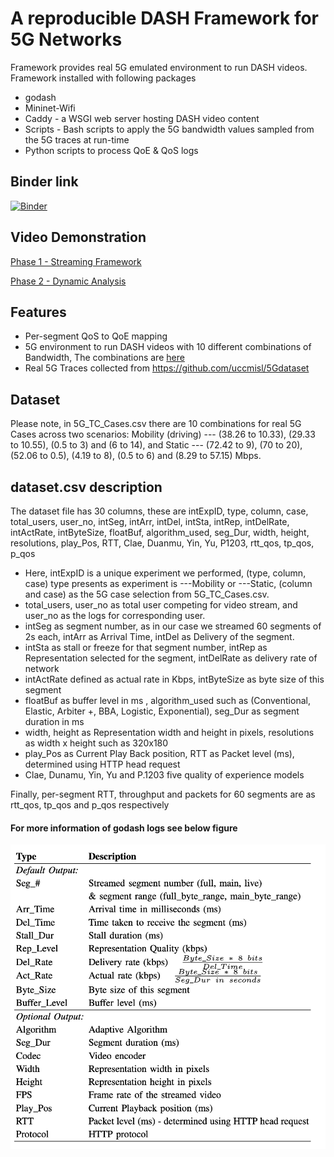 # A reproducible DASH Framework for 5G Networks


Framework provides real 5G emulated environment to run DASH videos. Framework installed with following packages

  - godash
  - Mininet-Wifi
  - Caddy - a WSGI web server hosting DASH video content
  - Scripts - Bash scripts to apply the 5G bandwidth values sampled from the 5G traces at run-time
  - Python scripts to process QoE & QoS logs
  
## Binder link
[![Binder](https://mybinder.org/badge_logo.svg)](https://mybinder.org/v2/gh/sajibtariq/demo/master?filepath=Notebook%2FExecutable%20notebook.ipynb)

## Video Demonstration 
[Phase 1 - Streaming Framework](https://drive.google.com/file/d/1mGnDVoJqgwN5kXZfEPpSff7pPekEb6Y8/view?usp=sharing)

[Phase 2 - Dynamic Analysis](https://drive.google.com/file/d/1zIh8zVk3RMz1uKREnn3roOBPu9JNAmZk/view?usp=sharing)

## Features

  - Per-segment QoS to QoE mapping
  - 5G environment to run DASH videos with 10 different combinations of Bandwidth, The combinations are [here](https://github.com/sajibtariq/demo/tree/master/Testbed/5g_traces) 
  - Real 5G Traces collected from https://github.com/uccmisl/5Gdataset

## Dataset
Please note, in 5G_TC_Cases.csv there are 10 combinations for real 5G Cases across two scenarios: Mobility (driving) --- (38.26 to 10.33), (29.33 to 10.55), (0.5 to 3) and (6 to 14), and Static --- (72.42 to 9), (70 to 20), (52.06 to 0.5), (4.19 to 8), (0.5 to 6) and (8.29 to 57.15) Mbps. 

## dataset.csv description
The dataset file has 30 columns, these are 
intExpID,	type,	column,	case,	total_users,	user_no,	intSeg,	intArr,	intDel,	intSta,	intRep,	intDelRate,	intActRate,	intByteSize,	floatBuf,	algorithm_used,	seg_Dur,	width,	height,	resolutions,	play_Pos,	RTT,	Clae,	Duanmu,	Yin,	Yu,	P1203,	rtt_qos,	tp_qos,	p_qos

   - Here, intExpID is a unique experiment we performed, (type, column, case) type presents as experiment is ---Mobility or ---Static, (column and case) as the 5G case selection from 5G_TC_Cases.csv.
  - total_users, user_no as total user competing for video stream, and user_no as the logs for corresponding user.
  - intSeg as segment number, as in our case we streamed 60 segments of 2s each, intArr as Arrival Time, intDel as Delivery of the segment.
  - intSta as stall or freeze for that segment number, intRep as Representation selected for the segment, intDelRate as delivery rate of network
  - intActRate defined as actual rate in Kbps, intByteSize as byte size of this segment
  - floatBuf as buffer level in ms , algorithm_used such as (Conventional, Elastic, Arbiter +, BBA, Logistic, Exponential), seg_Dur as segment duration in ms
  - width, height as Representation width and height in pixels, resolutions as width x height such as 320x180
  - play_Pos as Current Play Back position, RTT as Packet level (ms), determined using HTTP head request
  - Clae, Dunamu, Yin, Yu and P.1203 five quality of experience models

Finally, per-segment RTT, throughput and packets for 60 segments are as rtt_qos, tp_qos and p_qos respectively

#### For more information of godash logs see below figure 

![](https://github.com/razaulmustafa852/dashframework/blob/master/images/godash_logsinfo.png)
